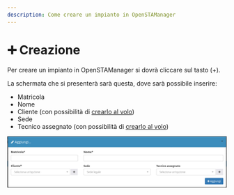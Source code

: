 ```yaml
---
description: Come creare un impianto in OpenSTAManager
---
```


# ➕ Creazione

Per creare un impianto in OpenSTAManager si dovrà cliccare sul tasto (+).

La schermata che si presenterà sarà questa, dove sarà possibile inserire:

* Matricola
* Nome
* Cliente (con possibilità di [crearlo al volo](https://docs.openstamanager.com/modules/attivita/creazione#creazione-di-record-al-volo))
* Sede
* Tecnico assegnato (con possibilità di [crearlo al volo](https://docs.openstamanager.com/modules/attivita/creazione#creazione-di-record-al-volo))

![](<../../../.gitbook/assets/image (323).png>)

